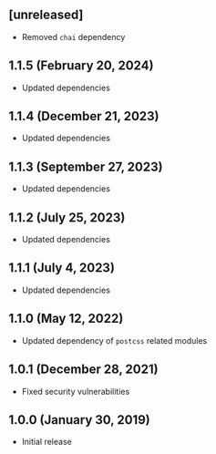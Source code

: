 ## [unreleased]

* Removed `chai` dependency

## 1.1.5 (February 20, 2024)

* Updated dependencies

## 1.1.4 (December 21, 2023)

* Updated dependencies

## 1.1.3 (September 27, 2023)

* Updated dependencies

## 1.1.2 (July 25, 2023)

* Updated dependencies

## 1.1.1 (July 4, 2023)

* Updated dependencies

## 1.1.0 (May 12, 2022)

* Updated dependency of `postcss` related modules

## 1.0.1 (December 28, 2021)

* Fixed security vulnerabilities

## 1.0.0 (January 30, 2019)

* Initial release
